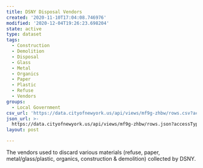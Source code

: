```yaml
---
title: DSNY Disposal Vendors
created: '2020-11-10T17:04:08.746976'
modified: '2020-12-04T19:26:23.698204'
state: active
type: dataset
tags:
  - Construction
  - Demolition
  - Disposal
  - Glass
  - Metal
  - Organics
  - Paper
  - Plastic
  - Refuse
  - Vendors
groups:
  - Local Government
csv_url: 'https://data.cityofnewyork.us/api/views/mf9g-zhbw/rows.csv?accessType=DOWNLOAD'
json_url: >-
  https://data.cityofnewyork.us/api/views/mf9g-zhbw/rows.json?accessType=DOWNLOAD
layout: post

---
```

The vendors used to discard various materials (refuse, paper, metal/glass/plastic, organics, construction & demolition) collected by DSNY.
